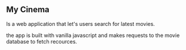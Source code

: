 ## My Cinema
Is a web application that let's users search for latest movies.

the app is built with vanilla javascript and makes requests to the movie database to fetch recources.

